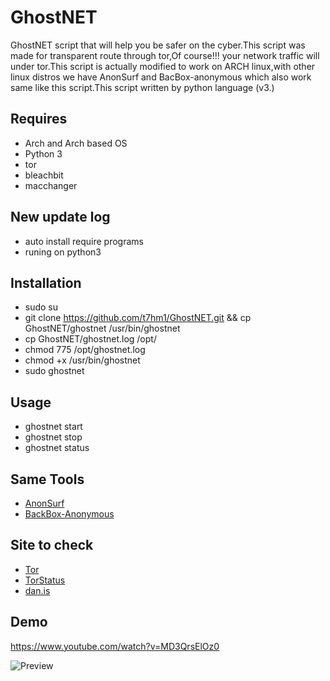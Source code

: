 # GhostNET
GhostNET script that will help you be safer on the cyber.This script was made for transparent route through tor,Of course!!!
your network traffic will under tor.This script is actually modified to work on ARCH linux,with other linux distros we have
AnonSurf and BacBox-anonymous which also work same like this script.This script written by python language (v3.)

## Requires
* Arch and Arch based OS
* Python 3
* tor
* bleachbit
* macchanger

## New update log
* auto install require programs
* runing on python3

## Installation
* sudo su
* git clone https://github.com/t7hm1/GhostNET.git && cp GhostNET/ghostnet /usr/bin/ghostnet
* cp GhostNET/ghostnet.log /opt/
* chmod 775 /opt/ghostnet.log
* chmod +x /usr/bin/ghostnet
* sudo ghostnet

## Usage
- ghostnet start
- ghostnet stop
- ghostnet status

## Same Tools
- [AnonSurf](https://github.com/parrotsec/anonsurf) 
- [BackBox-Anonymous](https://github.com/raffaele-forte/backbox-anonymous)

## Site to check 
- [Tor](https://check.torproject.org)
- [TorStatus](https://torstatus.blutmagie.de/)
- [dan.is](https://www.dan.me.uk/torcheck)

## Demo
https://www.youtube.com/watch?v=MD3QrsElOz0

![Preview](https://4.bp.blogspot.com/-0SaLMFVcjhM/WM6EzndalJI/AAAAAAAABtE/nBwcFo5DujQxMZjHpWcNDtZGWiZbgR85QCLcB/s1600/2017-03-19-200535_1366x768_scrot.png)
